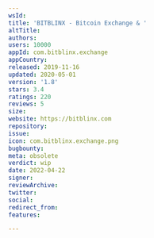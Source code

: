 ```yaml
---
wsId: 
title: 'BITBLINX - Bitcoin Exchange & '
altTitle: 
authors: 
users: 10000
appId: com.bitblinx.exchange
appCountry: 
released: 2019-11-16
updated: 2020-05-01
version: '1.8'
stars: 3.4
ratings: 220
reviews: 5
size: 
website: https://bitblinx.com
repository: 
issue: 
icon: com.bitblinx.exchange.png
bugbounty: 
meta: obsolete
verdict: wip
date: 2022-04-22
signer: 
reviewArchive: 
twitter: 
social: 
redirect_from: 
features: 

---
```



